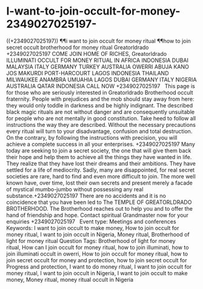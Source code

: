 # I-want-to-join-occult-for-money-2349027025197-
((+2349027025197)) ¶¶i want to join occult for money ritual ¶¶how to join secret occult brotherhood for money ritual Greatorldrado    +2349027025197 COME JOIN HOME OF RICHES, Greatorldrado ILLUMINATI OCCULT FOR MONEY RITUAL IN AFRICA INDONESIA DUBAI MALAYSIA ITALY GERMANY TURKEY AUSTRALIA OWERRI ABUJA KANO JOS MAKURDI PORT-HARCOURT LAGOS INDONESIA THAILAND MILWAUKEE ANAMBRA UMUAHIA LAGOS DUBAI GERMANY ITALY NIGERIA AUSTRALIA QATAR INDONESIA CALL NOW +2349027025197   This page is for those who are seriously interested in Greatorldrado Brotherhood occult fraternity. People with prejudices and the mob should stay away from here: they would only toddle in darkness and be highly indignant. The described black magic rituals are not without danger and are consequently unsuitable for people who are not mentally in good constitution. Take heed to follow all instructions the way they are described. Without the necessary precautions every ritual will turn to your disadvantage, confusion and total destruction. On the contrary, by following the instructions with precision, you will achieve a complete success in all your enterprises. +2349027025197 Many today are seeking to join a secret society, the one that will give them back their hope and help them to achieve all the things they have wanted in life. They realize that they have lost their dreams and their ambitions. They have settled for a life of mediocrity. Sadly, many are disappointed, for real secret societies are rare, hard to find and even more difficult to join. The more well known have, over time, lost their own secrets and present merely a facade of mystical mumbo-jumbo without possessing any real substance.+2349027025197 There are no accidents and it is no coincidence that you have been led to The TEMPLE OF GREATORLDRADO BROTHERHOOD. The Brotherhood reaches out to help you and to offer the hand of friendship and hope. Contact spiritual Grandmaster now for your enquiries +2349027025197   Event type: Meetings and conferences Keywords: I want to join occult to make money, How to join occult for money ritual, I want to join occult in Nigeria, Money ritual, Brotherhood of light for money ritual  Question Tags: Brotherhood of light for money ritual, How can I join occult for money ritual, how to join illuminati, how to join illuminati occult in owerri, How to join occult for money ritual, how to join secret occult for money and protection, how to join secret occult for Progress and protection, I want to do money ritual, I want to join occult for money ritual, I want to join occult in Nigeria, I want to join occult to make money, Money ritual, money ritual occult in Nigeria
